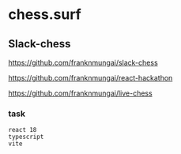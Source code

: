 # chess.surf


## Slack-chess

https://github.com/franknmungai/slack-chess

https://github.com/franknmungai/react-hackathon

https://github.com/franknmungai/live-chess

### task

```
react 18
typescript
vite

```